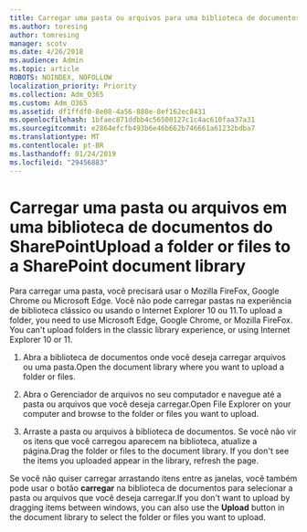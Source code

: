 ```yaml
---
title: Carregar uma pasta ou arquivos para uma biblioteca de documentos
ms.author: toresing
author: tomresing
manager: scotv
ms.date: 4/26/2018
ms.audience: Admin
ms.topic: article
ROBOTS: NOINDEX, NOFOLLOW
localization_priority: Priority
ms.collection: Adm_O365
ms.custom: Adm_O365
ms.assetid: df1ffdf0-8e08-4a56-880e-8ef162ec8431
ms.openlocfilehash: 1bfaec871ddbb4c56500127c1c4ac610faa37a31
ms.sourcegitcommit: e2864efcfb493b6e46b662b746661a61232bdba7
ms.translationtype: MT
ms.contentlocale: pt-BR
ms.lasthandoff: 01/24/2019
ms.locfileid: "29456883"
---
```

# <a name="upload-a-folder-or-files-to-a-sharepoint-document-library"></a><span data-ttu-id="365a6-102">Carregar uma pasta ou arquivos em uma biblioteca de documentos do SharePoint</span><span class="sxs-lookup"><span data-stu-id="365a6-102">Upload a folder or files to a SharePoint document library</span></span>

<span data-ttu-id="365a6-p101">Para carregar uma pasta, você precisará usar o Mozilla FireFox, Google Chrome ou Microsoft Edge. Você não pode carregar pastas na experiência de biblioteca clássico ou usando o Internet Explorer 10 ou 11.</span><span class="sxs-lookup"><span data-stu-id="365a6-p101">To upload a folder, you need to use Microsoft Edge, Google Chrome, or Mozilla FireFox. You can't upload folders in the classic library experience, or using Internet Explorer 10 or 11.</span></span>
  
1. <span data-ttu-id="365a6-105">Abra a biblioteca de documentos onde você deseja carregar arquivos ou uma pasta.</span><span class="sxs-lookup"><span data-stu-id="365a6-105">Open the document library where you want to upload a folder or files.</span></span>
    
2. <span data-ttu-id="365a6-106">Abra o Gerenciador de arquivos no seu computador e navegue até a pasta ou arquivos que você deseja carregar.</span><span class="sxs-lookup"><span data-stu-id="365a6-106">Open File Explorer on your computer and browse to the folder or files you want to upload.</span></span>
    
3. <span data-ttu-id="365a6-p102">Arraste a pasta ou arquivos à biblioteca de documentos. Se você não vir os itens que você carregou aparecem na biblioteca, atualize a página.</span><span class="sxs-lookup"><span data-stu-id="365a6-p102">Drag the folder or files to the document library. If you don't see the items you uploaded appear in the library, refresh the page.</span></span> 
    
<span data-ttu-id="365a6-109">Se você não quiser carregar arrastando itens entre as janelas, você também pode usar o botão **carregar** na biblioteca de documentos para selecionar a pasta ou arquivos que você deseja carregar.</span><span class="sxs-lookup"><span data-stu-id="365a6-109">If you don't want to upload by dragging items between windows, you can also use the **Upload** button in the document library to select the folder or files you want to upload.</span></span> 
  

